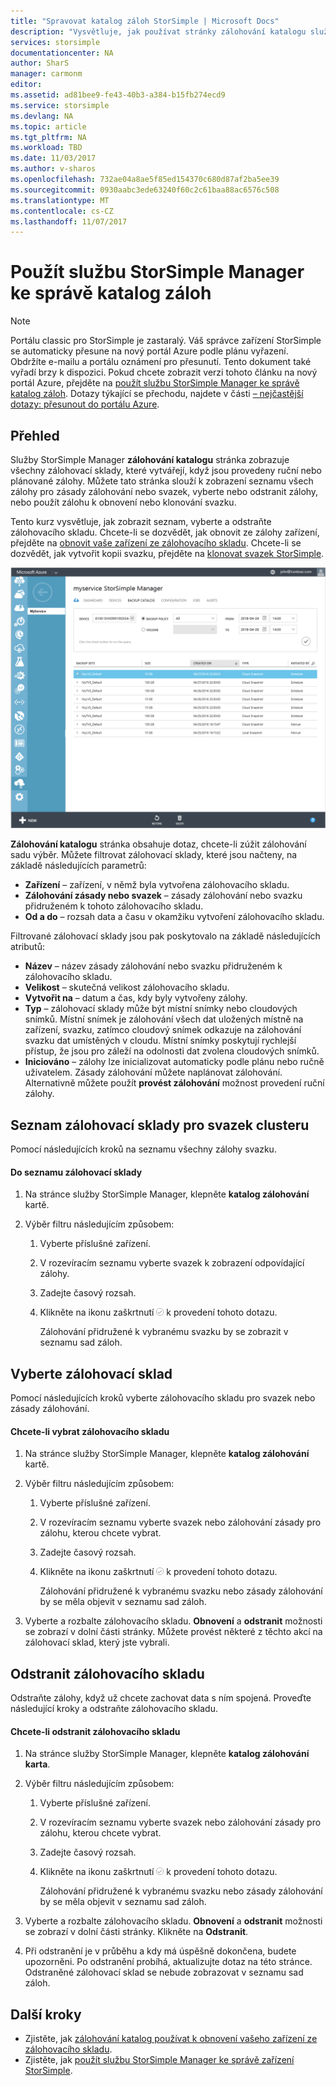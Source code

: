 ```yaml
---
title: "Spravovat katalog záloh StorSimple | Microsoft Docs"
description: "Vysvětluje, jak používat stránky zálohování katalogu služby StorSimple Manager k seznamu, vyberte a odstraňte zálohovací sklady pro svazek."
services: storsimple
documentationcenter: NA
author: SharS
manager: carmonm
editor: 
ms.assetid: ad81bee9-fe43-40b3-a384-b15fb274ecd9
ms.service: storsimple
ms.devlang: NA
ms.topic: article
ms.tgt_pltfrm: NA
ms.workload: TBD
ms.date: 11/03/2017
ms.author: v-sharos
ms.openlocfilehash: 732ae04a8ae5f85ed154370c680d87af2ba5ee39
ms.sourcegitcommit: 0930aabc3ede63240f60c2c61baa88ac6576c508
ms.translationtype: MT
ms.contentlocale: cs-CZ
ms.lasthandoff: 11/07/2017
---
```

# <a name="use-the-storsimple-manager-service-to-manage-your-backup-catalog"></a>Použít službu StorSimple Manager ke správě katalog záloh
> [!NOTE]
> Portálu classic pro StorSimple je zastaralý. Váš správce zařízení StorSimple se automaticky přesune na nový portál Azure podle plánu vyřazení. Obdržíte e-mailu a portálu oznámení pro přesunutí. Tento dokument také vyřadí brzy k dispozici. Pokud chcete zobrazit verzi tohoto článku na nový portál Azure, přejděte na [použít službu StorSimple Manager ke správě katalog záloh](storsimple-8000-manage-backup-catalog.md). Dotazy týkající se přechodu, najdete v části [– nejčastější dotazy: přesunout do portálu Azure](storsimple-8000-move-azure-portal-faq.md).

## <a name="overview"></a>Přehled
Služby StorSimple Manager **zálohování katalogu** stránka zobrazuje všechny zálohovací sklady, které vytvářejí, když jsou provedeny ruční nebo plánované zálohy. Můžete tato stránka slouží k zobrazení seznamu všech zálohy pro zásady zálohování nebo svazek, vyberte nebo odstranit zálohy, nebo použít zálohu k obnovení nebo klonování svazku.

Tento kurz vysvětluje, jak zobrazit seznam, vyberte a odstraňte zálohovacího skladu. Chcete-li se dozvědět, jak obnovit ze zálohy zařízení, přejděte na [obnovit vaše zařízení ze zálohovacího skladu](storsimple-restore-from-backup-set.md). Chcete-li se dozvědět, jak vytvořit kopii svazku, přejděte na [klonovat svazek StorSimple](storsimple-clone-volume.md).

![Zálohování katalogu](./media/storsimple-manage-backup-catalog/backupcatalog.png) 

**Zálohování katalogu** stránka obsahuje dotaz, chcete-li zúžit zálohování sadu výběr. Můžete filtrovat zálohovací sklady, které jsou načteny, na základě následujících parametrů:

* **Zařízení** – zařízení, v němž byla vytvořena zálohovacího skladu.
* **Zálohování zásady nebo svazek** – zásady zálohování nebo svazku přidruženém k tohoto zálohovacího skladu.
* **Od a do** – rozsah data a času v okamžiku vytvoření zálohovacího skladu.

Filtrované zálohovací sklady jsou pak poskytovalo na základě následujících atributů:

* **Název** – název zásady zálohování nebo svazku přidruženém k zálohovacího skladu.
* **Velikost** – skutečná velikost zálohovacího skladu.
* **Vytvořit na** – datum a čas, kdy byly vytvořeny zálohy. 
* **Typ** – zálohovací sklady může být místní snímky nebo cloudových snímků. Místní snímek je zálohování všech dat uložených místně na zařízení, svazku, zatímco cloudový snímek odkazuje na zálohování svazku dat umístěných v cloudu. Místní snímky poskytují rychlejší přístup, že jsou pro záleží na odolnosti dat zvolena cloudových snímků.
* **Iniciováno** – zálohy lze inicializovat automaticky podle plánu nebo ručně uživatelem. Zásady zálohování můžete naplánovat zálohování. Alternativně můžete použít **provést zálohování** možnost provedení ruční zálohy.

## <a name="list-backup-sets-for-a-volume"></a>Seznam zálohovací sklady pro svazek clusteru
Pomocí následujících kroků na seznamu všechny zálohy svazku.

#### <a name="to-list-backup-sets"></a>Do seznamu zálohovací sklady
1. Na stránce služby StorSimple Manager, klepněte **katalog zálohování** kartě.
2. Výběr filtru následujícím způsobem:
   
   1. Vyberte příslušné zařízení.
   2. V rozevíracím seznamu vyberte svazek k zobrazení odpovídající zálohy.
   3. Zadejte časový rozsah.
   4. Klikněte na ikonu zaškrtnutí ![Ikona zaškrtnutí](./media/storsimple-manage-backup-catalog/HCS_CheckIcon.png) k provedení tohoto dotazu.
      
      Zálohování přidružené k vybranému svazku by se zobrazit v seznamu sad záloh.

## <a name="select-a-backup-set"></a>Vyberte zálohovací sklad
Pomocí následujících kroků vyberte zálohovacího skladu pro svazek nebo zásady zálohování.

#### <a name="to-select-a-backup-set"></a>Chcete-li vybrat zálohovacího skladu
1. Na stránce služby StorSimple Manager, klepněte **katalog zálohování** kartě.
2. Výběr filtru následujícím způsobem:
   
   1. Vyberte příslušné zařízení.
   2. V rozevíracím seznamu vyberte svazek nebo zálohování zásady pro zálohu, kterou chcete vybrat.
   3. Zadejte časový rozsah.
   4. Klikněte na ikonu zaškrtnutí ![Ikona zaškrtnutí](./media/storsimple-manage-backup-catalog/HCS_CheckIcon.png) k provedení tohoto dotazu.
      
      Zálohování přidružené k vybranému svazku nebo zásady zálohování by se měla objevit v seznamu sad záloh.
3. Vyberte a rozbalte zálohovacího skladu. **Obnovení** a **odstranit** možnosti se zobrazí v dolní části stránky. Můžete provést některé z těchto akcí na zálohovací sklad, který jste vybrali.

## <a name="delete-a-backup-set"></a>Odstranit zálohovacího skladu
Odstraňte zálohy, když už chcete zachovat data s ním spojená. Proveďte následující kroky a odstraňte zálohovacího skladu.

#### <a name="to-delete-a-backup-set"></a>Chcete-li odstranit zálohovacího skladu
1. Na stránce služby StorSimple Manager, klepněte **katalog zálohování karta**.
2. Výběr filtru následujícím způsobem:
   
   1. Vyberte příslušné zařízení.
   2. V rozevíracím seznamu vyberte svazek nebo zálohování zásady pro zálohu, kterou chcete vybrat.
   3. Zadejte časový rozsah.
   4. Klikněte na ikonu zaškrtnutí ![Ikona zaškrtnutí](./media/storsimple-manage-backup-catalog/HCS_CheckIcon.png) k provedení tohoto dotazu.
      
      Zálohování přidružené k vybranému svazku nebo zásady zálohování by se měla objevit v seznamu sad záloh.
3. Vyberte a rozbalte zálohovacího skladu. **Obnovení** a **odstranit** možnosti se zobrazí v dolní části stránky. Klikněte na **Odstranit**.
4. Při odstranění je v průběhu a kdy má úspěšně dokončena, budete upozorněni. Po odstranění probíhá, aktualizujte dotaz na této stránce. Odstraněné zálohovací sklad se nebude zobrazovat v seznamu sad záloh.

## <a name="next-steps"></a>Další kroky
* Zjistěte, jak [zálohování katalog používat k obnovení vašeho zařízení ze zálohovacího skladu](storsimple-restore-from-backup-set.md).
* Zjistěte, jak [použít službu StorSimple Manager ke správě zařízení StorSimple](storsimple-manager-service-administration.md).


